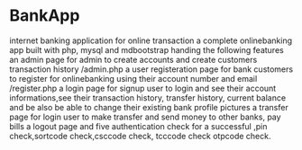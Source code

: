 # BankApp
internet banking application for online transaction
a complete onlinebanking app built with php, mysql and mdbootstrap handing the following features
an admin page for admin to create accounts and create customers transaction history /admin.php
a user registeration page for bank customers to register for onlinebanking using their account number and email /register.php
a login page for signup user to login  and see their account informations,see their transaction history, transfer history, current balance and be also be able to change their existing bank profile pictures
a transfer page for login user to make transfer and send money to other banks, pay bills
a logout page
and five authentication check for a successful ,pin check,sortcode check,csccode check, tcccode check otpcode check.
